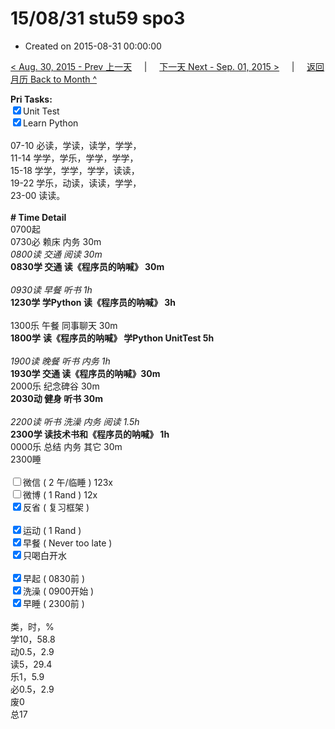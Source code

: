 # 15/08/31 stu59 spo3

- Created on 2015-08-31 00:00:00

[< Aug. 30, 2015 - Prev 上一天](/_archived/lifelogs/2015/08/d30.md) &nbsp; &nbsp; | &nbsp; &nbsp; [下一天 Next - Sep. 01, 2015 >](/_archived/lifelogs/2015/09/d01.md) &nbsp; &nbsp; |  &nbsp; &nbsp; [返回月历 Back to Month ^](/_archived/lifelogs/2015/08/index.md)
<br/><div><strong>Pri Tasks:</strong></div><div><div><input checked="true" type="checkbox"/>Unit Test</div></div><div><input checked="true" type="checkbox"/>Learn Python</div><div><br/></div><div>07-10 必读，学读，读学，学学，</div><div>11-14 学学，学乐，学学，学学，</div><div>15-18 学学，学学，学学，读读，</div><div>19-22 学乐，动读，读读，学学，</div><div>23-00 读读。</div><div><br/></div><div><b># Time Detail</b></div><div>0700起</div><div>0730必 赖床 内务 30m</div><div><i>0800读 交通 阅读 30m</i></div><div><b>0830学 交通 读《程序员的呐喊》 30m</b></div><div><b><br/></b></div><div><i>0930读 早餐 听书 1h</i></div><div><strong>1230学 学Python 读《程序员的呐喊》 3h</strong></div><div><br clear="none"/></div><div>1300乐 午餐 同事聊天 30m</div><div><strong>1800学</strong> <strong>读《程序员的呐喊》 </strong><strong>学Python UnitTest 5</strong><strong>h</strong></div><div><br/></div><div><i>1900读 晚餐 听书 内务 1h</i></div><div><b>1930学 交通 </b><strong>读《程序员的呐喊》30m</strong></div><div>2000乐 纪念碑谷 30m</div><div><b>2030动 健身 听书 30m</b></div><div><b><br/></b></div><div><i>2200读 听书 洗澡 内务 阅读 1.5h</i></div><div><b>2300学 读技术书和《程序员的呐喊》 1h</b></div><div>0000乐 总结 内务 其它 30m</div><div>2300睡</div><div><br/></div><div><input type="checkbox"/>微信 ( 2 午/临睡 ) 123x</div><div><input type="checkbox"/>微博 ( 1 Rand ) 12x</div><div><input checked="true" type="checkbox"/>反省 ( 复习框架 ) </div><div><br/></div><div><div><input checked="true" type="checkbox"/>运动 ( 1 Rand ) </div><div><input checked="true" type="checkbox"/>早餐 ( Never too late ) </div></div><div><input checked="true" type="checkbox"/>只喝白开水 </div><div><br/></div><div><input checked="true" type="checkbox"/>早起 ( 0830前 ) </div><div><input checked="true" type="checkbox"/>洗澡 ( 0900开始 ) <br/></div><div><input checked="true" type="checkbox"/>早睡 ( 2300前 ) </div><div><br clear="none"/></div><div>类，时，%</div><div>学10，58.8</div><div>动0.5，2.9</div><div>读5，29.4</div><div>乐1，5.9<br clear="none"/>必0.5，2.9<br clear="none"/>废0<br clear="none"/>总17</div>
